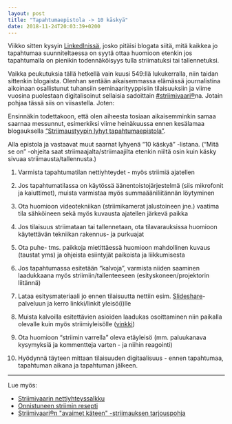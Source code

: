 ```yaml
---
layout: post
title: "Tapahtumaepistola -> 10 käskyä"
date: 2018-11-24T20:03:39+0200
---
```


Viikko sitten kysyin [LinkedInissä](https://www.linkedin.com/feed/update/urn:li:activity:6469531487501897728), josko pitäisi blogata siitä, mitä kaikkea jo tapahtumaa suunniteltaessa on syytä ottaa huomioon etenkin jos tapahtumalla on pienikin todennäköisyys tulla striimatuksi tai tallennetuksi.

Vaikka peukutuksia tällä hetkellä vain kuusi 549:llä lukukerralla, niin taidan sittenkin blogaista. Olenhan sentään aikaisemmassa elämässä journalistina aikoinaan osallistunut tuhansiin seminaarityyppisiin tilaisuuksiin ja viime vuosina puolestaan digitalisoinut sellaisia sadoittain [#striimivaari®](https://twitter.com/search?f=tweets&vertical=default&q=%23striimivaari&src=typd&lang=fi)na. Jotain pohjaa tässä siis on viisastella. Joten:<!--more-->

Ensinnäkin todettakoon, että olen aiheesta tosiaan aikaisemminkin samaa saarnaa messunnut, esimerkiksi viime heinäkuussa ennen kesälamaa blogauksella [“Striimaustyypin lyhyt tapahtumaepistola”](https://www.infocrea.fi/blogi/2018/07/striimaustyypin-lyhyt-tapahtumaepistola/).

Alla epistola ja vastaavat muut saarnat lyhyenä “10 käskyä” -listana. (“Mitä se on” -ohjeita saat striimaajalta/striimaajilta etenkin niiltä osin kuin käsky sivuaa striimausta/tallennusta.) 

1. Varmista tapahtumatilan nettiyhteydet - myös striimiä ajatellen

2. Jos tapahtumatilassa on käytössä äänentoistojärjestelmä (siis mikrofonit ja kaiuttimet), muista varmistaa myös summaääniliitännän löytyminen

3. Ota huomioon videotekniikan (striimikamerat jalustoineen jne.) vaatima tila sähköineen sekä myös kuvausta ajatellen järkevä paikka

4. Jos tilaisuus striimataan tai tallennetaan, ota tilavarauksissa huomioon käytettävän tekniikan rakennus- ja purkuajat

5. Ota puhe- tms. paikkoja mietittäessä huomioon mahdollinen kuvaus (taustat yms) ja ohjeista esiintyjät paikoista ja liikkumisesta 

6. Jos tapahtumassa esitetään “kalvoja”, varmista niiden saaminen laadukkaana myös striimiin/tallenteeseen (esityskoneen/projektorin liitännä)

7. Lataa esitysmateriaali jo ennen tilaisuutta nettiin esim. [Slideshare](https://www.slideshare.net/)-palveluun ja kerro linkki/linkit yleisö(i)lle

8. Muista kalvoilla esitettävien asioiden laadukas osoittaminen niin paikalla olevalle kuin myös striimiyleisölle
([vinkki](https://www.infocrea.fi/blogi/2018/04/screeniosoittelut-nakymaan/))

9. Ota huomioon “striimin varrella” oleva etäyleisö (mm. paluukanava kysymyksiä ja kommentteja varten - ja niihin reagointi)

10. Hyödynnä täyteen mittaan tilaisuuden digitaalisuus - ennen tapahtumaa, tapahtuman aikana ja tapahtuman jälkeen.

-----

Lue myös:

- [Striimivaarin nettiyhteyssalkku](https://www.infocrea.fi/blogi/2018/10/striimivaarin-nettiyhteyssalkku/)
- [Onnistuneen striimin resepti](https://www.infocrea.fi/blogi/2018/03/onnistuneen-striimin-resepti/)
- [Striimivaari®n "avaimet käteen" -striimauksen tarjouspohja](https://www.infocrea.fi/tarjous/)